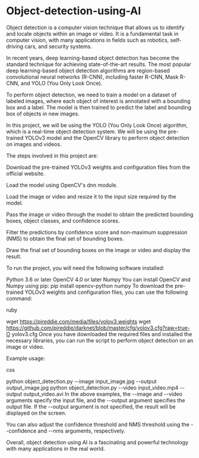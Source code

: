 # Object-detection-using-AI
Object detection is a computer vision technique that allows us to identify and locate objects within an image or video. It is a fundamental task in computer vision, with many applications in fields such as robotics, self-driving cars, and security systems.

In recent years, deep learning-based object detection has become the standard technique for achieving state-of-the-art results. The most popular deep learning-based object detection algorithms are region-based convolutional neural networks (R-CNN), including faster R-CNN, Mask R-CNN, and YOLO (You Only Look Once).

To perform object detection, we need to train a model on a dataset of labeled images, where each object of interest is annotated with a bounding box and a label. The model is then trained to predict the label and bounding box of objects in new images.

In this project, we will be using the YOLO (You Only Look Once) algorithm, which is a real-time object detection system. We will be using the pre-trained YOLOv3 model and the OpenCV library to perform object detection on images and videos.

The steps involved in this project are:

Download the pre-trained YOLOv3 weights and configuration files from the official website.

Load the model using OpenCV's dnn module.

Load the image or video and resize it to the input size required by the model.

Pass the image or video through the model to obtain the predicted bounding boxes, object classes, and confidence scores.

Filter the predictions by confidence score and non-maximum suppression (NMS) to obtain the final set of bounding boxes.

Draw the final set of bounding boxes on the image or video and display the result.

To run the project, you will need the following software installed:

Python 3.6 or later
OpenCV 4.0 or later
Numpy
You can install OpenCV and Numpy using pip:
pip install opencv-python numpy
To download the pre-trained YOLOv3 weights and configuration files, you can use the following command:

ruby

wget https://pjreddie.com/media/files/yolov3.weights
wget https://github.com/pjreddie/darknet/blob/master/cfg/yolov3.cfg?raw=true-O yolov3.cfg
Once you have downloaded the required files and installed the necessary libraries, you can run the script to perform object detection on an image or video.

Example usage:

css

python object_detection.py --image input_image.jpg --output output_image.jpg
python object_detection.py --video input_video.mp4 --output output_video.avi
In the above examples, the --image and --video arguments specify the input file, and the --output argument specifies the output file. If the --output argument is not specified, the result will be displayed on the screen.

You can also adjust the confidence threshold and NMS threshold using the --confidence and --nms arguments, respectively.

Overall, object detection using AI is a fascinating and powerful technology with many applications in the real world.
